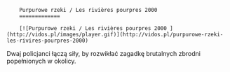 
        Purpurowe rzeki / Les rivières pourpres 2000 
        =============
        
        [![Purpurowe rzeki / Les rivières pourpres 2000 ](http://vidos.pl/images/player.gif)](http://vidos.pl/purpurowe-rzeki-les-rivires-pourpres-2000)
        
        
 Dwaj policjanci łączą siły, by rozwikłać zagadkę brutalnych zbrodni popełnionych w okolicy.
    